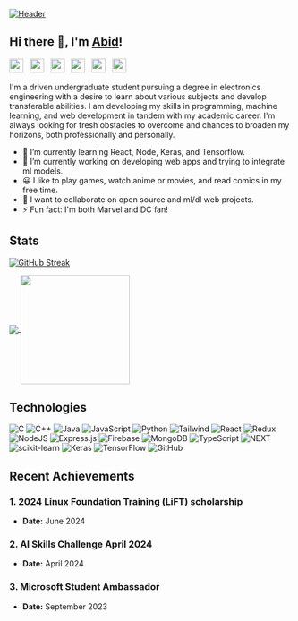<!--
**AbidHasanRafi/AbidHasanRafi** is a ✨ _special_ ✨ repository because its `README.md` (this file) appears on your GitHub profile.

Here are some ideas to get you started:

- 🔭 I’m currently working on ...
- 🌱 I’m currently learning ...
- 👯 I’m looking to collaborate on ...
- 🤔 I’m looking for help with ...
- 💬 Ask me about ...
- 📫 How to reach me: ...
- 😄 Pronouns: ...
- ⚡ Fun fact: ...
-->
[![Header](header.svg "Header")](https://abid-hasan-rafi.web.app/)

## Hi there 👋, I'm [Abid](https://abid-hasan-rafi.web.app/)!

[<img src="https://img.icons8.com/color/48/000000/linkedin.png" width="25px"/>](https://www.linkedin.com/in/abid-hasan-rafi/) &nbsp; [<img src="https://img.icons8.com/?size=100&id=phOKFKYpe00C&format=png&color=000000" width="25px"/>](https://x.com/abid_h_rafi) &nbsp; [<img src="https://img.icons8.com/fluent/48/000000/instagram-new.png" width="25px"/>](https://www.instagram.com/abidhasanrafi.ig/) &nbsp; [<img src="https://img.icons8.com/fluent/48/000000/facebook-new.png" width="25px"/>](https://www.facebook.com/abidhasan.rafi.10/) &nbsp; <a href="mailto:ahr16.abidhasanrafi@gmail.com"> <img src="https://img.icons8.com/fluent/48/000000/gmail.png" width="25px"/></a> &nbsp; [<img src="https://img.icons8.com/?size=100&id=16713&format=png&color=000000" width="25px"/>](https://wa.me/qr/NCLUAEQTHC3LC1)

I'm a driven undergraduate student pursuing a degree in electronics engineering with a desire to learn about various subjects and develop transferable abilities. I am developing my skills in programming, machine learning, and web development in tandem with my academic career. I'm always looking for fresh obstacles to overcome and chances to broaden my horizons, both professionally and personally.

- 🌱 I’m currently learning React, Node, Keras, and Tensorflow.
- 🔭 I’m currently working on developing web apps and trying to integrate ml models.
- 😀 I like to play games, watch anime or movies, and read comics in my free time.
- 💬 I want to collaborate on open source and ml/dl web projects.
- ⚡ Fun fact: I'm both Marvel and DC fan!

## Stats

[![GitHub Streak](https://streak-stats.demolab.com/?user=AbidHasanRafi&theme=youtube-dark)](https://git.io/streak-stats)

<a href="https://github.com/AbidHasanRafi/github-readme-stats">
  <img align="center" src="https://github-readme-stats.vercel.app/api?username=AbidHasanRafi&rank_icon=github&show_icons=false&theme=dark" />
</a>
<a href="https://github.com/AbidHasanRafi/convoychat">
  <img height="195px" align="center" src="https://github-readme-stats.vercel.app/api/top-langs/?username=AbidHasanRafi&layout=compact&theme=dark" />
</a>

## Technologies

![C](https://img.shields.io/badge/C-00599C?style=for-the-badge&logo=c&logoColor=white) ![C++](https://img.shields.io/badge/c++-%2300599C.svg?style=for-the-badge&logo=c%2B%2B&logoColor=white) ![Java](https://img.shields.io/badge/Java-ED8B00?style=for-the-badge&logo=openjdk&logoColor=white) ![JavaScript](https://img.shields.io/badge/javascript-%23323330.svg?style=for-the-badge&logo=javascript&logoColor=%23F7DF1E) ![Python](https://img.shields.io/badge/Python-3776AB?style=for-the-badge&logo=python&logoColor=white) ![Tailwind](https://img.shields.io/badge/Tailwind_CSS-38B2AC?style=for-the-badge&logo=tailwind-css&logoColor=white) ![React](https://img.shields.io/badge/react-%2320232a.svg?style=for-the-badge&logo=react&logoColor=%2361DAFB) ![Redux](https://img.shields.io/badge/Redux-593D88?style=for-the-badge&logo=redux&logoColor=white) ![NodeJS](https://img.shields.io/badge/Node.js-43853D?style=for-the-badge&logo=node.js&logoColor=white) ![Express.js](https://img.shields.io/badge/express.js-%23404d59.svg?style=for-the-badge&logo=express&logoColor=%2361DAFB) ![Firebase](https://img.shields.io/badge/Firebase-039BE5?style=for-the-badge&logo=Firebase&logoColor=white) ![MongoDB](https://img.shields.io/badge/MongoDB-%234ea94b.svg?style=for-the-badge&logo=mongodb&logoColor=white) ![TypeScript](https://img.shields.io/badge/TypeScript-007ACC?style=for-the-badge&logo=typescript&logoColor=white) ![NEXT](https://img.shields.io/badge/Next.js-000?logo=nextdotjs&logoColor=fff&style=for-the-badge) ![scikit-learn](https://img.shields.io/badge/scikit--learn-%23F7931E.svg?style=for-the-badge&logo=scikit-learn&logoColor=white) ![Keras](https://img.shields.io/badge/Keras-%23D00000.svg?style=for-the-badge&logo=Keras&logoColor=white) ![TensorFlow](https://img.shields.io/badge/TensorFlow-%23FF6F00.svg?style=for-the-badge&logo=TensorFlow&logoColor=white) ![GitHub](https://img.shields.io/badge/github-%23121011.svg?style=for-the-badge&logo=github&logoColor=white) 

## Recent Achievements

### 1. 2024 Linux Foundation Training (LiFT) scholarship
- **Date:** June 2024

### 2. AI Skills Challenge April 2024
- **Date:** April 2024

### 3. Microsoft Student Ambassador
- **Date:** September 2023
